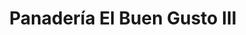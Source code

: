 ---
title: "Panadería El Buen Gusto III"
url: /la-paz/panaderia-el-buen-gusto-iii/
shop: Bäckerei
---